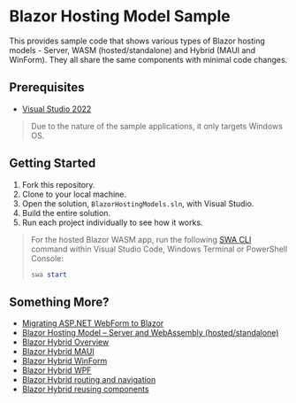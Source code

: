 # Blazor Hosting Model Sample

This provides sample code that shows various types of Blazor hosting models - Server, WASM (hosted/standalone) and Hybrid (MAUI and WinForm). They all share the same components with minimal code changes.

## Prerequisites

- [Visual Studio 2022](https://visualstudio.microsoft.com/vs/?WT.mc_id=dotnet-96001-juyoo)

> Due to the nature of the sample applications, it only targets Windows OS.

## Getting Started

1. Fork this repository.
1. Clone to your local machine.
1. Open the solution, `BlazorHostingModels.sln`, with Visual Studio.
1. Build the entire solution.
1. Run each project individually to see how it works.

  > For the hosted Blazor WASM app, run the following [SWA CLI](https://azure.github.io/static-web-apps-cli/) command within Visual Studio Code, Windows Terminal or PowerShell Console:
  > 
  > ```powershell
  > swa start
  > ```

## Something More?

- [Migrating ASP.NET WebForm to Blazor](https://learn.microsoft.com/en-us/dotnet/architecture/blazor-for-web-forms-developers/migration?WT.mc_id=dotnet-96001-juyoo)
- [Blazor Hosting Model &ndash; Server and WebAssembly (hosted/standalone)](https://learn.microsoft.com/en-us/aspnet/core/blazor/hosting-models?WT.mc_id=dotnet-96001-juyoo)
- [Blazor Hybrid Overview](https://learn.microsoft.com/aspnet/core/blazor/hybrid/?WT.mc_id=dotnet-96001-juyoo)
- [Blazor Hybrid MAUI](https://learn.microsoft.com/aspnet/core/blazor/hybrid/tutorials/maui?WT.mc_id=dotnet-96001-juyoo)
- [Blazor Hybrid WinForm](https://learn.microsoft.com/en-us/aspnet/core/blazor/hybrid/tutorials/windows-forms?WT.mc_id=dotnet-96001-juyoo)
- [Blazor Hybrid WPF](https://learn.microsoft.com/en-us/aspnet/core/blazor/hybrid/tutorials/wpf?WT.mc_id=dotnet-96001-juyoo)
- [Blazor Hybrid routing and navigation](https://learn.microsoft.com/aspnet/core/blazor/hybrid/routing?WT.mc_id=dotnet-96001-juyoo)
- [Blazor Hybrid reusing components](https://learn.microsoft.com/en-us/aspnet/core/blazor/hybrid/reuse-razor-components?WT.mc_id=dotnet-96001-juyoo)
